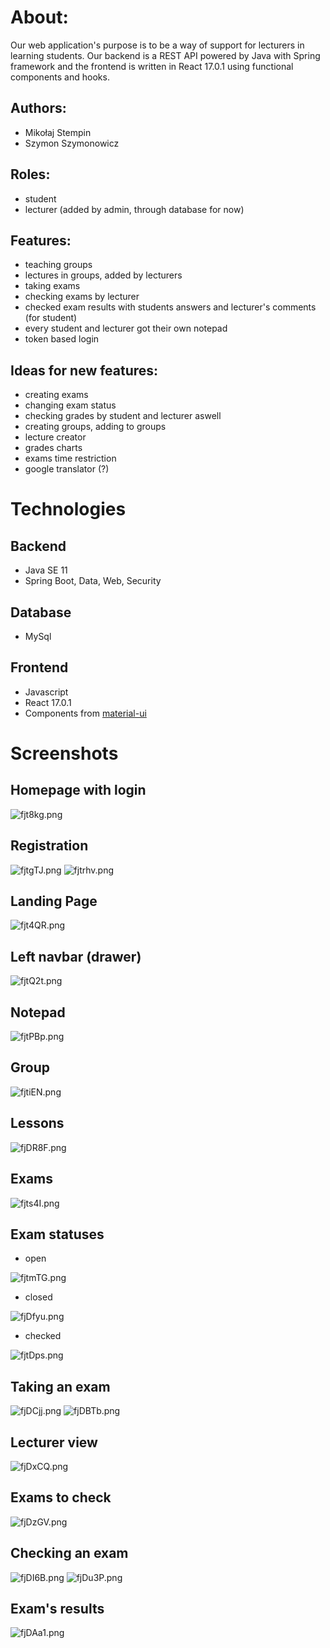 # About:

Our web application's purpose is to be a way of support for lecturers in learning students. Our backend is a REST API powered by Java with Spring framework and the frontend is written in React 17.0.1 using functional components and hooks.

## Authors:
- Mikołaj Stempin
- Szymon Szymonowicz

## Roles:
- student
- lecturer (added by admin, through database for now)

## Features:
- teaching groups
- lectures in groups, added by lecturers
- taking exams
- checking exams by lecturer
- checked exam results with students answers and lecturer's comments (for student)
- every student and lecturer got their own notepad
- token based login

## Ideas for new features:
- creating exams
- changing exam status
- checking grades by student and lecturer aswell
- creating groups, adding to groups
- lecture creator
- grades charts
- exams time restriction
- google translator (?)


# Technologies

## Backend
- Java SE 11
- Spring Boot, Data, Web, Security

## Database
- MySql

## Frontend
- Javascript
- React 17.0.1
- Components from [material-ui](https://material-ui.com/) 

# Screenshots

## Homepage with login
![fjt8kg.png](https://iili.io/fjt8kg.png)

## Registration
![fjtgTJ.png](https://iili.io/fjtgTJ.png)
![fjtrhv.png](https://iili.io/fjtrhv.png)

## Landing Page
![fjt4QR.png](https://iili.io/fjt4QR.png)

## Left navbar (drawer)
![fjtQ2t.png](https://iili.io/fjtQ2t.png)

## Notepad
![fjtPBp.png](https://iili.io/fjtPBp.png)

## Group
![fjtiEN.png](https://iili.io/fjtiEN.png)

## Lessons
![fjDR8F.png](https://iili.io/fjDR8F.png)

## Exams
![fjts4I.png](https://iili.io/fjts4I.png)

## Exam statuses
- open

![fjtmTG.png](https://iili.io/fjtmTG.png)

- closed

![fjDfyu.png](https://iili.io/fjDfyu.png)

- checked

![fjtDps.png](https://iili.io/fjtDps.png)

## Taking an exam
![fjDCjj.png](https://iili.io/fjDCjj.png)
![fjDBTb.png](https://iili.io/fjDBTb.png)

## Lecturer view
![fjDxCQ.png](https://iili.io/fjDxCQ.png)

## Exams to check
![fjDzGV.png](https://iili.io/fjDzGV.png)

## Checking an exam
![fjDI6B.png](https://iili.io/fjDI6B.png)
![fjDu3P.png](https://iili.io/fjDu3P.png)

## Exam's results
![fjDAa1.png](https://iili.io/fjDAa1.png)
